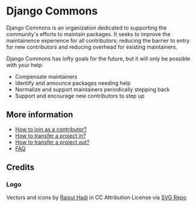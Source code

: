 # Django Commons

Django Commons is an organization dedicated to supporting the
community's efforts to maintain packages. It seeks to improve the
maintainence experience for all contributors; reducing the barrier
to entry for new contributors and reducing overhead for existing
maintainers.

Django Commons has lofty goals for the future, but it will only be
possible with your help:

- Compensate maintainers
- Identify and announce packages needing help
- Normalize and support maintainers periodically stepping back
- Support and encourage new contributors to step up

## More information

- [How to join as a contributor?](https://github.com/django-commons/membership/blob/main/README.md#how-to-join-as-a-contributor)
- [How to transfer a project in?](https://github.com/django-commons/membership/blob/main/README.md#how-to-transfer-a-project-in)
- [How to transfer a project out?](https://github.com/django-commons/membership/blob/main/README.md#how-to-transfer-a-project-out)
- [FAQ](https://github.com/django-commons/membership/blob/main/README.md#faq)

## Credits

### Logo

Vectors and icons by [Raisul Hadi](https://dribbble.com/Broc_Simp?ref=svgrepo.com) in CC Attribution License via [SVG Repo](https://www.svgrepo.com/)
